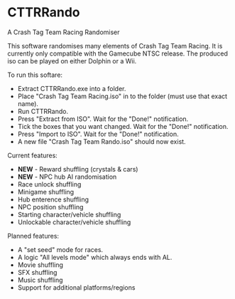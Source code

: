 # CTTRRando
A Crash Tag Team Racing Randomiser

This software randomises many elements of Crash Tag Team Racing. It is currently only compatible with the Gamecube NTSC release. The produced iso can be played on either Dolphin or a Wii. 

To run this softare:
* Extract CTTRRando.exe into a folder.
* Place "Crash Tag Team Racing.iso" in to the folder (must use that exact name).
* Run CTTRRando.
* Press "Extract from ISO". Wait for the "Done!" notification. 
* Tick the boxes that you want changed. Wait for the "Done!" notification.
* Press "Import to ISO". Wait for the "Done!" notification.
* A new file "Crash Tag Team Rando.iso" should now exist.


Current features:
* **NEW** - Reward shuffling (crystals & cars)
* **NEW** - NPC hub AI randomisation
* Race unlock shuffling
* Minigame shuffling
* Hub enterence shuffling
* NPC position shuffling
* Starting character/vehicle shuffling
* Unlockable character/vehicle shuffling

Planned features:
* A "set seed" mode for races.
* A logic "All levels mode" which always ends with AL.
* Movie shuffling
* SFX shuffling
* Music shuffling
* Support for additional platforms/regions
